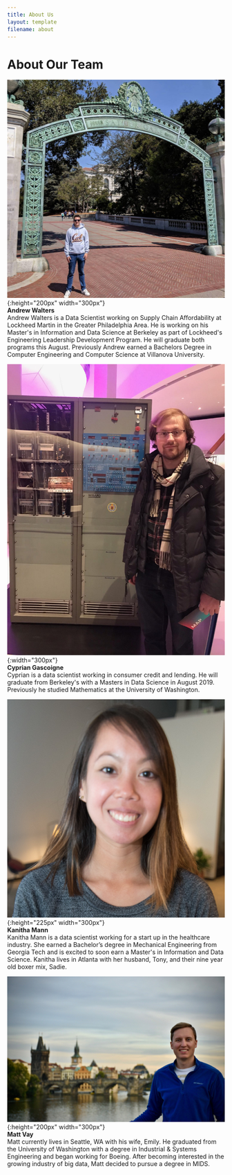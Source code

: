 ```yaml
---
title: About Us
layout: template
filename: about
--- 
```


# About Our Team

![Walters Pic](Walters_Pic.jpg){:height="200px" width="300px"} <br/>
**Andrew Walters** <br/>
Andrew Walters is a Data Scientist working on Supply Chain Affordability at Lockheed Martin in the Greater Philadelphia Area. He is working on his Master's in Information and Data Science at Berkeley as part of Lockheed's Engineering Leadership Development Program. He will graduate both programs this August. Previously Andrew earned a Bachelors Degree in Computer Engineering and Computer Science at Villanova University.
<br/>

![Gascoigne Pic](signal-2019-08-01-225218.jpg){:width="300px"} <br/>
**Cyprian Gascoigne** <br/>
Cyprian is a data scientist working in consumer credit and lending. He will graduate from Berkeley's with a Masters in Data Science in August 2019. Previously he studied Mathematics at the University of Washington.
<br/>

![Mann Pic](Mann_Picture.jpg){:height="225px" width="300px"} <br/>
**Kanitha Mann** <br/>
Kanitha Mann is a data scientist working for a start up in the healthcare industry. She earned a Bachelor’s degree in Mechanical Engineering from Georgia Tech and is excited to soon earn a Master's in Information and Data Science. Kanitha lives in Atlanta with her husband, Tony, and their nine year old boxer mix, Sadie.
<br/>

![Vay Pic](Vay_Picture.jpg){:height="200px" width="300px"} <br/>
**Matt Vay** <br/>
Matt currently lives in Seattle, WA with his wife, Emily. He graduated from the University of Washington with a degree in Industrial & Systems Engineering and began working for Boeing. After becoming interested in the growing industry of big data, Matt decided to pursue a degree in MIDS.

